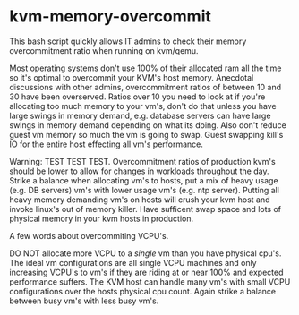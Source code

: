 # kvm-memory-overcommit
This bash script quickly allows IT admins to check their memory overcommitment ratio when running on kvm/qemu.   

Most operating systems don't use 100% of their allocated ram all the time so it's optimal to overcommit your KVM's host memory.   Anecdotal discussions with other admins, overcommitment ratios of between 10 and 30 have been overserved.  Ratios over 10 you need to look at if you're allocating too much memory to your vm's, don't do that unless you have large swings in memory demand, e.g. database servers can have large swings in memory demand depending on what its doing.  Also don't reduce guest vm memory so much the vm is going to swap.  Guest swapping kill's IO for the entire host effecting all vm's performance.

Warning: TEST TEST TEST.  Overcommitment ratios of production kvm's should be lower to allow for changes in workloads throughout the day.  Strike a balance when allocating vm's to hosts, put a mix of heavy usage (e.g. DB servers) vm's with lower usage vm's (e.g. ntp server).   Putting all heavy memory demanding vm's on hosts will crush your kvm host and invoke linux's out of memory killer.  Have sufficent swap space and lots of physical memory in your kvm hosts in production.

A few words about overcommiting VCPU's.

DO NOT allocate more VCPU to a _single_ vm than you have physical cpu's.  The ideal vm configurations are all single VCPU machines and only increasing VCPU's to vm's if they are riding at or near 100% and expected performance suffers.  The KVM host can handle many vm's with small VCPU configurations over the hosts physical cpu count.  Again strike a balance between busy vm's with less busy vm's.  
